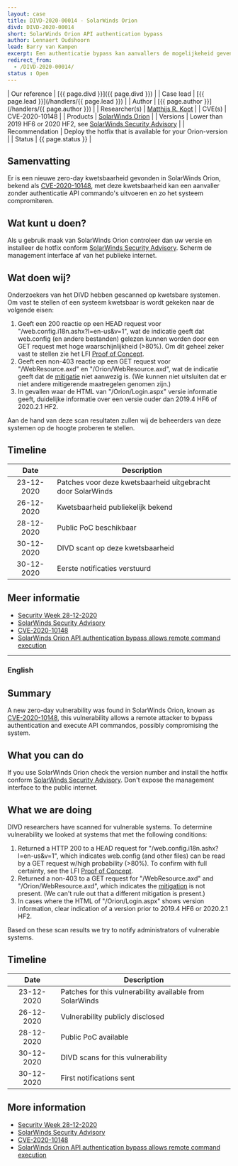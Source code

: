 ```yaml
---
layout: case
title: DIVD-2020-00014 - SolarWinds Orion
divd: DIVD-2020-00014
short: SolarWinds Orion API authentication bypass
author: Lennaert Oudshoorn
lead: Barry van Kampen
excerpt: Een authenticatie bypass kan aanvallers de mogelijkeheid geven om API commando's uit te voeren, hierdoor kan het systeem gecompromiteerd worden. / An authentication bypass could allow attackers to execute API commands which may result in a compromise of the system.
redirect_from:
  - /DIVD-2020-00014/
status : Open
---
```


| Our reference | [{{ page.divd }}]({{ page.divd }}) |
| Case lead | [{{ page.lead }}](/handlers/{{ page.lead }}) |
| Author | [{{ page.author }}](/handlers/{{ page.author }}) |
| Researcher(s) | [Matthijs R. Koot](https://twitter.com/mrkoot) |
| CVE(s) | CVE-2020-10148 |
| Products | [SolarWinds Orion](https://www.solarwinds.com/solutions/orion) |
| Versions | Lower than 2019 HF6 or 2020 HF2, see [SolarWinds Security Advisory](https://www.solarwinds.com/securityadvisory#anchor2) |
| Recommendation | Deploy the hotfix that is available for your Orion-version |
| Status | {{ page.status }} |

## Samenvatting
Er is een nieuwe zero-day kwetsbaarheid gevonden in SolarWinds Orion, bekend als [CVE-2020-10148](https://cve.mitre.org/cgi-bin/cvename.cgi?name=CVE-2020-10148), met deze kwetsbaarheid kan een aanvaller zonder authenticatie API commando's uitvoeren en zo het systeem compromiteren.

## Wat kunt u doen?
Als u gebruik maak van SolarWinds Orion controleer dan uw versie en installeer de hotfix conform [SolarWinds Security Advisory](https://www.solarwinds.com/securityadvisory#anchor2).
Scherm de management interface af van het publieke internet.

## Wat doen wij?
Onderzoekers van het DIVD hebben gescanned op kwetsbare systemen. Om vast te stellen of een systeem kwetsbaar is wordt gekeken naar de volgende eisen:
1. Geeft een 200 reactie op een HEAD request voor "/web.config.i18n.ashx?l=en-us&v=1", wat de indicatie geeft dat web.config (en andere bestanden) gelezen kunnen worden door een GET request met hoge waarschijnlijkheid (>80%). Om dit geheel zeker vast te stellen zie het LFI [Proof of Concept](https://gist.github.com/0xsha/75616ef6f24067c4fb5b320c5dfa4965).
2. Geeft een non-403 reactie op een GET request voor "/WebResource.axd" en "/Orion/WebResource.axd", wat de indicatie geeft dat de [mitigatie](https://downloads.solarwinds.com/solarwinds/Support/SupernovaMitigation.zip) niet aanwezig is. (We kunnen niet uitsluiten dat er niet andere mitigerende maatregelen genomen zijn.)
3. In gevallen waar de HTML van "/Orion/Login.aspx" versie informatie geeft, duidelijke informatie over een versie ouder dan 2019.4 HF6 of 2020.2.1 HF2.

Aan de hand van deze scan resultaten zullen wij de beheerders van deze systemen op de hoogte proberen te stellen.

## Timeline

| Date  | Description |
|:-----:|-------------|
| 23-12-2020 | Patches voor deze kwetsbaarheid uitgebracht door SolarWinds |
| 26-12-2020 | Kwetsbaarheid publiekelijk bekend |
| 28-12-2020 | Public PoC beschikbaar |
| 30-12-2020 | DIVD scant op deze kwetsbaarheid |
| 30-12-2020 | Eerste notificaties verstuurd |


## Meer informatie
* [Security Week 28-12-2020](https://www.securityweek.com/new-zero-day-malware-indicate-second-group-may-have-targeted-solarwinds)
* [SolarWinds Security Advisory](https://www.solarwinds.com/securityadvisory#anchor2)
* [CVE-2020-10148](https://cve.mitre.org/cgi-bin/cvename.cgi?name=CVE-2020-10148)
* [SolarWinds Orion API authentication bypass allows remote command execution](https://www.kb.cert.org/vuls/id/843464)

<hr>

### English

## Summary
A new zero-day vulnerability was found in SolarWinds Orion, known as [CVE-2020-10148](https://cve.mitre.org/cgi-bin/cvename.cgi?name=CVE-2020-10148), this vulnerability allows a remote attacker to bypass authentication and execute API commandos, possibly compromising the system.

## What you can do
If you use SolarWinds Orion check the version number and install the hotfix conform [SolarWinds Security Advisory](https://www.solarwinds.com/securityadvisory#anchor2).
Don't expose the management interface to the public internet.

## What we are doing
DIVD researchers have scanned for vulnerable systems. To determine vulnerability we looked at systems that met the following conditions:
1. Returned a HTTP 200 to a HEAD request for "/web.config.i18n.ashx?l=en-us&v=1", which indicates web.config (and other files) can be read by a GET request w/high probability (>80%). To confirm with full certainty, see the LFI [Proof of Concept](https://gist.github.com/0xsha/75616ef6f24067c4fb5b320c5dfa4965).
2. Returned a non-403 to a GET request for "/WebResource.axd" and "/Orion/WebResource.axd", which indicates the [mitigation](https://downloads.solarwinds.com/solarwinds/Support/SupernovaMitigation.zip) is not present. (We can't rule out that a different mitigation is present.)
3. In cases where the HTML of "/Orion/Login.aspx" shows version information, clear indication of a version prior to 2019.4 HF6 or 2020.2.1 HF2.

Based on these scan results we try to notify administrators of vulnerable systems.

## Timeline

| Date  | Description |
|:-----:|-------------|
| 23-12-2020 | Patches for this vulnerability available from SolarWinds |
| 26-12-2020 | Vulnerability publicly disclosed |
| 28-12-2020 | Public PoC available |
| 30-12-2020 | DIVD scans for this vulnerability |
| 30-12-2020 | First notifications sent |

## More information
* [Security Week 28-12-2020](https://www.securityweek.com/new-zero-day-malware-indicate-second-group-may-have-targeted-solarwinds)
* [SolarWinds Security Advisory](https://www.solarwinds.com/securityadvisory#anchor2)
* [CVE-2020-10148](https://cve.mitre.org/cgi-bin/cvename.cgi?name=CVE-2020-10148)
* [SolarWinds Orion API authentication bypass allows remote command execution](https://www.kb.cert.org/vuls/id/843464)
